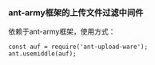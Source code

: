 ### ant-army框架的上传文件过滤中间件


依赖于ant-army框架，使用方式：

    const auf = require('ant-upload-ware');
    ant.usemiddle(auf);

